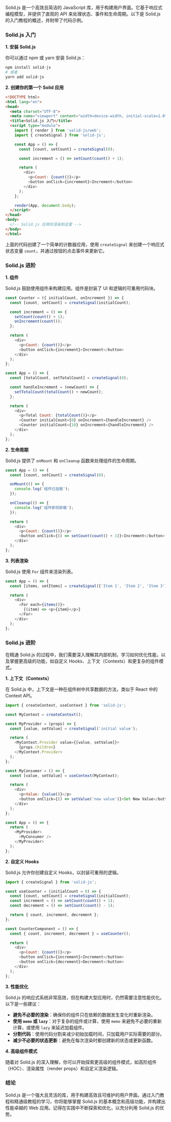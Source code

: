 Solid.js 是一个高效且简洁的 JavaScript 库，用于构建用户界面。它基于响应式编程模型，并提供了直观的 API 来处理状态、事件和生命周期。以下是 Solid.js 的入门教程的概述，并附带了代码示例。

### Solid.js 入门

**1. 安装 Solid.js**

你可以通过 npm 或 yarn 安装 Solid.js：

```bash
npm install solid-js
# 或者
yarn add solid-js
```

**2. 创建你的第一个 Solid 应用**

```html
<!DOCTYPE html>
<html lang="en">
<head>
  <meta charset="UTF-8">
  <meta name="viewport" content="width=device-width, initial-scale=1.0">
  <title>Solid.js 入门</title>
  <script type="module">
    import { render } from 'solid-js/web';
    import { createSignal } from 'solid-js';

    const App = () => {
      const [count, setCount] = createSignal(0);

      const increment = () => setCount(count() + 1);

      return (
        <div>
          <p>Count: {count()}</p>
          <button onClick={increment}>Increment</button>
        </div>
      );
    };

    render(App, document.body);
  </script>
</head>
<body>
  <!-- Solid.js 应用将渲染到这里 -->
</body>
</html>
```

上面的代码创建了一个简单的计数器应用，使用 `createSignal` 来创建一个响应式状态变量 `count`，并通过按钮的点击事件来更新它。

### Solid.js 进阶

**1. 组件**

Solid.js 鼓励使用组件来构建应用。组件是封装了 UI 和逻辑的可重用代码块。

```javascript
const Counter = ({ initialCount, onIncrement }) => {
  const [count, setCount] = createSignal(initialCount);

  const increment = () => {
    setCount(count() + 1);
    onIncrement(count());
  };

  return (
    <div>
      <p>Count: {count()}</p>
      <button onClick={increment}>Increment</button>
    </div>
  );
};

const App = () => {
  const [totalCount, setTotalCount] = createSignal(0);

  const handleIncrement = (newCount) => {
    setTotalCount(totalCount() + newCount);
  };

  return (
    <div>
      <p>Total Count: {totalCount()}</p>
      <Counter initialCount={0} onIncrement={handleIncrement} />
      <Counter initialCount={10} onIncrement={handleIncrement} />
    </div>
  );
};
```

**2. 生命周期**

Solid.js 提供了 `onMount` 和 `onCleanup` 函数来处理组件的生命周期。

```javascript
const App = () => {
  const [count, setCount] = createSignal(0);

  onMount(() => {
    console.log('组件已挂载');
  });

  onCleanup(() => {
    console.log('组件即将卸载');
  });

  return (
    <div>
      <p>Count: {count()}</p>
      <button onClick={() => setCount(count() + 1)}>Increment</button>
    </div>
  );
};
```

**3. 列表渲染**

Solid.js 使用 `For` 组件来渲染列表。

```javascript
const App = () => {
  const [items, setItems] = createSignal(['Item 1', 'Item 2', 'Item 3']);

  return (
    <div>
      <For each={items()}>
        {(item) => <p>{item}</p>}
      </For>
    </div>
  );
};
```

### Solid.js 进阶

在精通 Solid.js 的过程中，我们需要深入理解其内部机制，学习如何优化性能，以及掌握更高级的功能，如自定义 Hooks、上下文（Contexts）和更复杂的组件模式。

**1. 上下文（Contexts）**

在 Solid.js 中，上下文是一种在组件树中共享数据的方法，类似于 React 中的 Context API。

```javascript
import { createContext, useContext } from 'solid-js';

const MyContext = createContext();

const MyProvider = (props) => {
  const [value, setValue] = createSignal('initial value');

  return (
    <MyContext.Provider value={[value, setValue]}>
      {props.children}
    </MyContext.Provider>
  );
};

const MyConsumer = () => {
  const [value, setValue] = useContext(MyContext);

  return (
    <div>
      <p>Value: {value()}</p>
      <button onClick={() => setValue('new value')}>Set New Value</button>
    </div>
  );
};

const App = () => {
  return (
    <MyProvider>
      <MyConsumer />
    </MyProvider>
  );
};
```

**2. 自定义 Hooks**

Solid.js 允许你创建自定义 Hooks，以封装可重用的逻辑。

```javascript
import { createSignal } from 'solid-js';

const useCounter = (initialCount = 0) => {
  const [count, setCount] = createSignal(initialCount);
  const increment = () => setCount(count() + 1);
  const decrement = () => setCount(count() - 1);

  return { count, increment, decrement };
};

const CounterComponent = () => {
  const { count, increment, decrement } = useCounter();

  return (
    <div>
      <p>Count: {count()}</p>
      <button onClick={increment}>Increment</button>
      <button onClick={decrement}>Decrement</button>
    </div>
  );
};
```

**3. 性能优化**

Solid.js 的响应式系统非常高效，但在构建大型应用时，仍然需要注意性能优化。以下是一些建议：

- **避免不必要的渲染**：确保你的组件只在依赖的数据发生变化时重新渲染。
- **使用 `memo` 或 `lazy`**：对于复杂的组件或计算，使用 `memo` 来避免不必要的重新计算，或使用 `lazy` 来延迟加载组件。
- **分割代码**：使用代码分割来减少初始加载时间，只加载用户实际需要的部分。
- **减少不必要的状态更新**：避免在每次渲染时都创建新的状态或更新函数。

**4. 高级组件模式**

随着对 Solid.js 的深入理解，你可以开始探索更高级的组件模式，如高阶组件（HOC）、渲染属性（render props）和自定义渲染逻辑。

### 结论

Solid.js 是一个强大且灵活的库，用于构建高效且可维护的用户界面。通过入门教程和精通级教程的学习，你将能够掌握 Solid.js 的基本概念和高级功能，并构建出性能卓越的 Web 应用。记得在实践中不断探索和优化，以充分利用 Solid.js 的优势。

